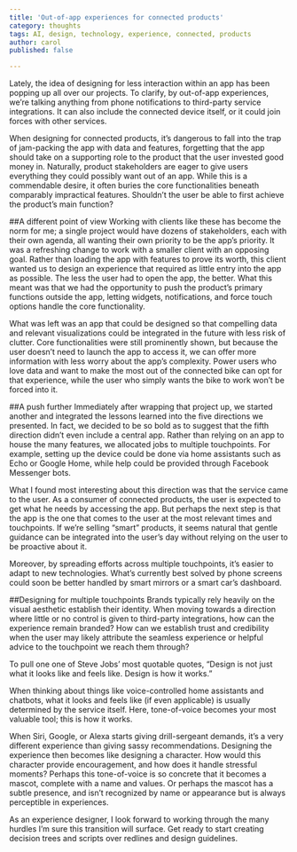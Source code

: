 ```yaml
---
title: 'Out-of-app experiences for connected products'
category: thoughts
tags: AI, design, technology, experience, connected, products
author: carol
published: false

---
```


Lately, the idea of designing for less interaction within an app has been popping up all over our projects. To clarify, by out-of-app experiences, we’re talking anything from phone notifications to third-party service integrations. It can also include the connected device itself, or it could join forces with other services.

When designing for connected products, it’s dangerous to fall into the trap of jam-packing the app with data and features, forgetting that the app should take on a supporting role to the product that the user invested good money in. Naturally, product stakeholders are eager to give users everything they could possibly want out of an app. While this is a commendable desire, it often buries the core functionalities beneath comparably impractical features. Shouldn’t the user be able to first achieve the product’s main function?

##A different point of view
Working with clients like these has become the norm for me; a single project would have dozens of stakeholders, each with their own agenda, all wanting their own priority to be the app’s priority. It was a refreshing change to work with a smaller client with an opposing goal. Rather than loading the app with features to prove its worth, this client wanted us to design an experience that required as little entry into the app as possible. The less the user had to open the app, the better. What this meant was that we had the opportunity to push the product’s primary functions outside the app, letting widgets, notifications, and force touch options handle the core functionality.

What was left was an app that could be designed so that compelling data and relevant visualizations could be integrated in the future with less risk of clutter. Core functionalities were still prominently shown, but because the user doesn’t need to launch the app to access it, we can offer more information with less worry about the app’s complexity. Power users who love data and want to make the most out of the connected bike can opt for that experience, while the user who simply wants the bike to work won’t be forced into it.

##A push further
Immediately after wrapping that project up, we started another and integrated the lessons learned into the five directions we presented. In fact, we decided to be so bold as to suggest that the fifth direction didn’t even include a central app. Rather than relying on an app to house the many features, we allocated jobs to multiple touchpoints. For example, setting up the device could be done via home assistants such as Echo or Google Home, while help could be provided through Facebook Messenger bots.

What I found most interesting about this direction was that the service came to the user. As a consumer of connected products, the user is expected to get what he needs by accessing the app. But perhaps the next step is that the app is the one that comes to the user at the most relevant times and touchpoints. If we’re selling “smart” products, it seems natural that gentle guidance can be integrated into the user’s day without relying on the user to be proactive about it.

Moreover, by spreading efforts across multiple touchpoints, it’s easier to adapt to new technologies. What’s currently best  solved by phone screens could soon be better handled by smart mirrors or a smart car’s dashboard.

##Designing for multiple touchpoints
Brands typically rely heavily on the visual aesthetic establish their identity. When moving towards a direction where little or no control is given to third-party integrations, how can the experience remain branded? How can we establish trust and credibility when the user may likely attribute the seamless experience or helpful advice to the touchpoint we reach them through?

To pull one one of Steve Jobs’ most quotable quotes, “Design is not just what it looks like and feels like. Design is how it works.”

When thinking about things like voice-controlled home assistants and chatbots, what it looks and feels like (if even applicable) is usually determined by the service itself. Here, tone-of-voice becomes your most valuable tool; this is how it works.

When Siri, Google, or Alexa starts giving drill-sergeant demands, it’s a very different experience than giving sassy recommendations. Designing the experience then becomes like designing a character. How would this character provide encouragement, and how does it handle stressful moments? Perhaps this tone-of-voice is so concrete that it becomes a mascot, complete with a name and values. Or perhaps the mascot has a subtle presence, and isn’t recognized by name or appearance but is always perceptible in experiences.

As an experience designer, I look forward to working through the many hurdles I’m sure this transition will surface. Get ready to start creating decision trees and scripts over redlines and design guidelines.
